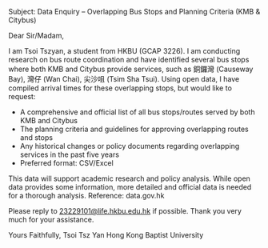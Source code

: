 Subject: Data Enquiry – Overlapping Bus Stops and Planning Criteria (KMB & Citybus)

Dear Sir/Madam,

I am Tsoi Tszyan, a student from HKBU (GCAP 3226). I am conducting research on bus route coordination and have identified several bus stops where both KMB and Citybus provide services, such as 銅鑼灣 (Causeway Bay), 灣仔 (Wan Chai), 尖沙咀 (Tsim Sha Tsui). Using open data, I have compiled arrival times for these overlapping stops, but would like to request:
- A comprehensive and official list of all bus stops/routes served by both KMB and Citybus
- The planning criteria and guidelines for approving overlapping routes and stops
- Any historical changes or policy documents regarding overlapping services in the past five years
- Preferred format: CSV/Excel

This data will support academic research and policy analysis. While open data provides some information, more detailed and official data is needed for a thorough analysis. Reference: data.gov.hk

Please reply to 23229101@life.hkbu.edu.hk if possible. Thank you very much for your assistance.

Yours Faithfully,
Tsoi Tsz Yan
Hong Kong Baptist University
